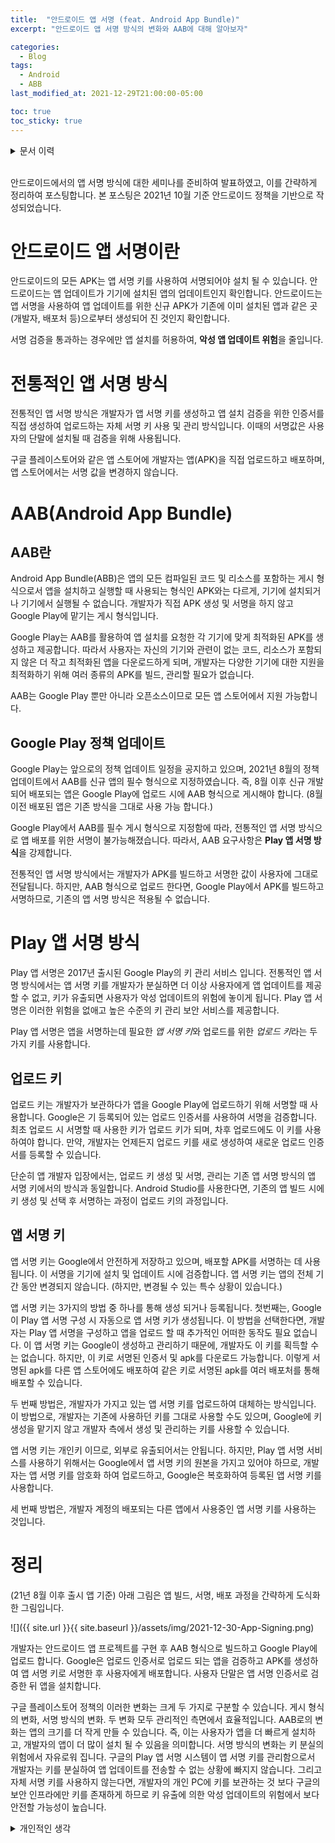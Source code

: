 ```yaml
---
title:  "안드로이드 앱 서명 (feat. Android App Bundle)"
excerpt: "안드로이드 앱 서명 방식의 변화와 AAB에 대해 알아보자"

categories:
  - Blog
tags:
  - Android
  - ABB
last_modified_at: 2021-12-29T21:00:00-05:00

toc: true
toc_sticky: true
---
```


<details>
<summary>문서 이력</summary>
<div markdown="1">

- 2021.12.30. 포스팅

</div>
</details>
<br>

안드로이드에서의 앱 서명 방식에 대한 세미나를 준비하여 발표하였고, 이를 간략하게 정리하여 포스팅합니다. 본 포스팅은 2021년 10월 기준 안드로이드 정책을 기반으로 작성되었습니다.

# 안드로이드 앱 서명이란

안드로이드의 모든 APK는 앱 서명 키를 사용하여 서명되어야 설치 될 수 있습니다. 안드로이드는 앱 업데이트가 기기에 설치된 앱의 업데이트인지 확인합니다. 안드로이드는 앱 서명을 사용하여 앱 업데이트를 위한 신규 APK가 기존에 이미 설치된 앱과 같은 곳(개발자, 배포처 등)으로부터 생성되어 진 것인지 확인합니다. 

서명 검증을 통과하는 경우에만 앱 설치를 허용하여, **악성 앱 업데이트 위험**을 줄입니다.

# 전통적인 앱 서명 방식

전통적인 앱 서명 방식은 개발자가 앱 서명 키를 생성하고 앱 설치 검증을 위한 인증서를 직접 생성하여 업로드하는 자체 서명 키 사용 및 관리 방식입니다. 이때의 서명값은 사용자의 단말에 설치될 때 검증을 위해 사용됩니다. 

구글 플레이스토어와 같은 앱 스토어에 개발자는 앱(APK)을 직접 업로드하고 배포하며, 앱 스토어에서는 서명 값을 변경하지 않습니다.

# AAB(Android App Bundle)

## AAB란

Android App Bundle(ABB)은 앱의 모든 컴파일된 코드 및 리소스를 포함하는 게시 형식으로서 앱을 설치하고 실행할 때 사용되는 형식인 APK와는 다르게, 기기에 설치되거나 기기에서 실행될 수 없습니다. 개발자가 직접 APK 생성 및 서명을 하지 않고 Google Play에 맡기는 게시 형식입니다.

Google Play는 AAB를 활용하여 앱 설치를 요청한 각 기기에 맞게 최적화된 APK를 생성하고 제공합니다. 따라서 사용자는 자신의 기기와 관련이 없는 코드, 리소스가 포함되지 않은 더 작고 최적화된 앱을 다운로드하게 되며, 개발자는 다양한 기기에 대한 지원을 최적화하기 위해 여러 종류의 APK를 빌드, 관리할 필요가 없습니다.

AAB는 Google Play 뿐만 아니라 오픈소스이므로 모든 앱 스토어에서 지원 가능합니다.

## Google Play 정책 업데이트

Google Play는 앞으로의 정책 업데이트 일정을 공지하고 있으며, 2021년 8월의 정책 업데이트에서 AAB를 신규 앱의 필수 형식으로 지정하였습니다. 즉, 8월 이후 신규 개발되어 배포되는 앱은 Google Play에 업로드 시에 AAB 형식으로 게시해야 합니다. (8월 이전 배포된 앱은 기존 방식을 그대로 사용 가능 합니다.)

Google Play에서 AAB를 필수 게시 형식으로 지정함에 따라, 전통적인 앱 서명 방식으로 앱 배포를 위한 서명이 불가능해졌습니다. 따라서, AAB 요구사항은 **Play 앱 서명 방식**을 강제합니다.

전통적인 앱 서명 방식에서는 개발자가 APK를 빌드하고 서명한 값이 사용자에 그대로 전달됩니다. 하지만, AAB 형식으로 업로드 한다면, Google Play에서 APK를 빌드하고 서명하므로, 기존의 앱 서명 방식은 적용될 수 없습니다.

# Play 앱 서명 방식

Play 앱 서명은 2017년 출시된 Google Play의 키 관리 서비스 입니다. 전통적인 앱 서명 방식에서는 앱 서명 키를 개발자가 분실하면 더 이상 사용자에게 앱 업데이트를 제공할 수 없고, 키가 유출되면 사용자가 악성 업데이트의 위험에 놓이게 됩니다. Play 앱 서명은 이러한 위험을 없애고 높은 수준의 키 관리 보안 서비스를 제공합니다.

Play 앱 서명은 앱을 서명하는데 필요한 *앱 서명 키*와 업로드를 위한 *업로드 키*라는 두 가지 키를 사용합니다.

## 업로드 키

업로드 키는 개발자가 보관하다가 앱을 Google Play에 업로드하기 위해 서명할 때 사용합니다. Google은 기 등록되어 있는 업로드 인증서를 사용하여 서명을 검증합니다. 최초 업로드 시 서명할 때 사용한 키가 업로드 키가 되며, 차후 업로드에도 이 키를 사용하여야 합니다. 만약, 개발자는 언제든지 업로드 키를 새로 생성하여 새로운 업로드 인증서를 등록할 수 있습니다.

단순히 앱 개발자 입장에서는, 업로드 키 생성 및 서명, 관리는 기존 앱 서명 방식의 앱 서명 키에서의 방식과 동일합니다. Android Studio를 사용한다면, 기존의 앱 빌드 시에 키 생성 및 선택 후 서명하는 과정이 업로드 키의 과정입니다.

## 앱 서명 키

앱 서명 키는 Google에서 안전하게 저장하고 있으며, 배포할 APK를 서명하는 데 사용됩니다. 이 서명을 기기에 설치 및 업데이트 시에 검증합니다. 앱 서명 키는 앱의 전체 기간 동안 변경되지 않습니다. (하지만, 변경될 수 있는 특수 상황이 있습니다.)

앱 서명 키는 3가지의 방법 중 하나를 통해 생성 되거나 등록됩니다. 첫번째는, Google이 Play 앱 서명 구성 시 자동으로 앱 서명 키가 생성됩니다. 이 방법을 선택한다면, 개발자는 Play 앱 서명을 구성하고 앱을 업로드 할 때 추가적인 어떠한 동작도 필요 없습니다. 이 앱 서명 키는 Google이 생성하고 관리하기 때문에, 개발자도 이 키를 획득할 수는 없습니다. 하지만, 이 키로 서명된 인증서 및 apk를 다운로드 가능합니다. 이렇게 서명된 apk를 다른 앱 스토어에도 배포하여 같은 키로 서명된 apk를 여러 배포처를 통해 배포할 수 있습니다.

두 번째 방법은, 개발자가 가지고 있는 앱 서명 키를 업로드하여 대체하는 방식입니다. 이 방법으로, 개발자는 기존에 사용하던 키를 그대로 사용할 수도 있으며, Google에 키 생성을 맡기지 않고 개발자 측에서 생성 및 관리하는 키를 사용할 수 있습니다.

앱 서명 키는 개인키 이므로, 외부로 유출되어서는 안됩니다. 하지만, Play 앱 서명 서비스를 사용하기 위해서는 Google에서 앱 서명 키의 원본을 가지고 있어야 하므로, 개발자는 앱 서명 키를 암호화 하여 업로드하고, Google은 복호화하여 등록된 앱 서명 키를 사용합니다.

세 번째 방법은, 개발자 계정의 배포되는 다른 앱에서 사용중인 앱 서명 키를 사용하는 것입니다.

# 정리

(21년 8월 이후 출시 앱 기준) 아래 그림은 앱 빌드, 서명, 배포 과정을 간략하게 도식화한 그림입니다.

![]({{ site.url }}{{ site.baseurl }}/assets/img/2021-12-30-App-Signing.png)

개발자는 안드로이드 앱 프로젝트를 구현 후 AAB 형식으로 빌드하고 Google Play에 업로드 합니다. Google은 업로드 인증서로 업로드 되는 앱을 검증하고 APK를 생성하여 앱 서명 키로 서명한 후 사용자에게 배포합니다. 사용자 단말은 앱 서명 인증서로 검증한 뒤 앱을 설치합니다.

구글 플레이스토어 정책의 이러한 변화는 크게 두 가지로 구분할 수 있습니다. 게시 형식의 변화, 서명 방식의 변화. 두 변화 모두 관리적인 측면에서 효율적입니다. AAB로의 변화는 앱의 크기를 더 작게 만들 수 있습니다. 즉, 이는 사용자가 앱을 더 빠르게 설치하고, 개발자의 앱이 더 많이 설치 될 수 있음을 의미합니다. 서명 방식의 변화는 키 분실의 위험에서 자유로워 집니다. 구글의 Play 앱 서명 시스템이 앱 서명 키를 관리함으로서 개발자는 키를 분실하여 앱 업데이트를 전송할 수 없는 상황에 빠지지 않습니다. 그리고 자체 서명 키를 사용하지 않는다면, 개발자의 개인 PC에 키를 보관하는 것 보다 구글의 보안 인프라에만 키를 존재하게 하므로 키 유출에 의한 악성 업데이트의 위험에서 보다 안전할 가능성이 높습니다.


<details>
<summary>개인적인 생각</summary>
<div markdown="1">

하지만, 개념적인 보안 측면에서는 생각해 볼 사항이 있습니다. 여기서 개발자는 취미로 개발하는 1인 개발자일수도 있지만, 대형 IT 서비스를 기획하고 개발하는 기업의 형태일 수도 있습니다. 제가 생각하는 이러한 변화의 중요 사항은 앱 서명용 개인 키를 구글 플레이스토어에서 제어할 수 있도록 변경한 것입니다. 구글의 보안 시스템은 아마도 매우 훌륭할 것이므로 키 유출에 대해서는 걱정을 하지 않아도 되지만, 그럼에도 구글이 앱 서명용 개인 키를 가지고 있는 것은 또 다른 이슈입니다. 구글은 안드로이드 생태계를 조금씩 폐쇄적이고 전체 시스템을 구글이 관리, 감독이 가능한 방향으로 가도록 의도하고 있는 듯 합니다. (마치 ios 생태계처럼) 이는 최근 이슈가 되고 있는 인앱 결제 정책과도 연관이 있는 것으로 생각이 됩니다. 안드로이드 생태계에 살짝 발을 담구고 있는 개발자로서, 최근 이러한 변화들도 관심있게 보는 것이 좋겠다고 생각했습니다.

</div>
</details>
<br>
    
    